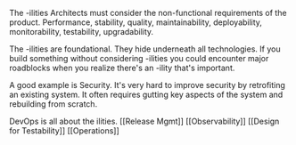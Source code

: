 The -ilities
Architects must consider the non-functional requirements of the product. Performance, stability, quality, maintainability, deployability, monitorability, testability, upgradability.

The -ilities are foundational. They hide underneath all technologies. If you build something without considering -ilities you could encounter major roadblocks when you realize there's an -ility that's important.

A good example is Security. It's very hard to improve security by retrofiting an existing system. It often requires gutting key aspects of the system and rebuilding from scratch.

DevOps is all about the ilities.
[[Release Mgmt]]
[[Observability]]
[[Design for Testability]]
[[Operations]]